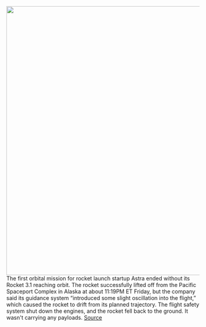 <img src='https://cdn.vox-cdn.com/thumbor/l4w0dA1pATxyrxHdEz8rQ5cmAj8=/0x0:2000x1333/1200x800/filters:focal(840x507:1160x827)/cdn.vox-cdn.com/uploads/chorus_image/image/67394881/astra_launch.0.jpeg' width='700px' /><br/>
The first orbital mission for rocket launch startup Astra ended without its Rocket 3.1 reaching orbit. The rocket successfully lifted off from the Pacific Spaceport Complex in Alaska at about 11:19PM ET Friday, but the company said its guidance system “introduced some slight oscillation into the flight,” which caused the rocket to drift from its planned trajectory. The flight safety system shut down the engines, and the rocket fell back to the ground. It wasn't carrying any payloads.
<a href='https://www.theverge.com/2020/9/12/21433698/astra-rocket-launch-end-failure-orbit'> Source <a/>